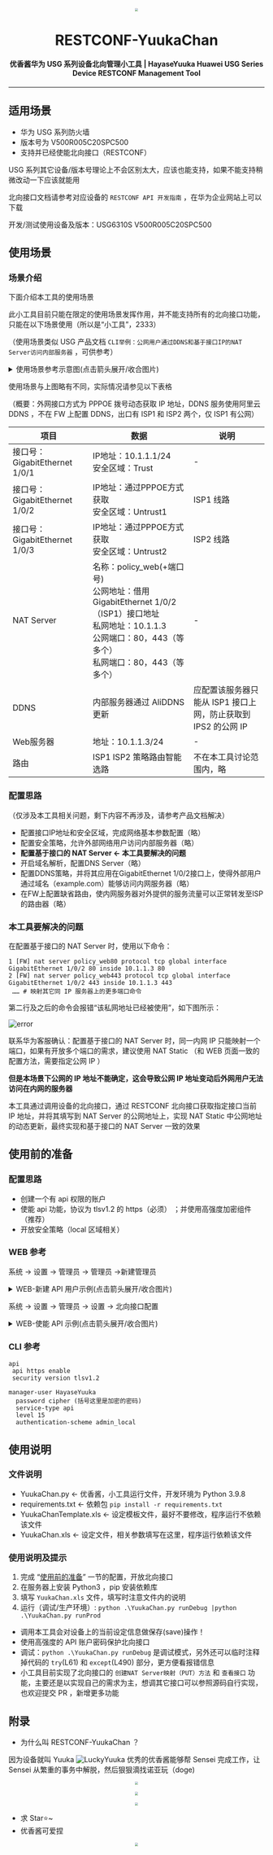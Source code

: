 <p align="center"><img src="./images/Yuuka_Header.jpg" style="zoom:40%;" /></p>
<h1 align="center">RESTCONF-YuukaChan</h1>
<h4 align="center">优香酱华为 USG 系列设备北向管理小工具 | HayaseYuuka Huawei USG Series Device RESTCONF Management Tool</h4><hr/>



## 适用场景

- 华为 USG 系列防火墙
- 版本号为 V500R005C20SPC500
- 支持并已经使能北向接口（RESTCONF）

USG 系列其它设备/版本号理论上不会区别太大，应该也能支持，如果不能支持稍微改动一下应该就能用

北向接口文档请参考对应设备的 `RESTCONF API 开发指南` ，在华为企业网站上可以下载

开发/测试使用设备及版本：USG6310S V500R005C20SPC500

## 使用场景

### 场景介绍

下面介绍本工具的使用场景

此小工具目前只能在限定的使用场景发挥作用，并不能支持所有的北向接口功能，只能在以下场景使用（所以是“小工具”，2333）

（使用场景类似 USG 产品文档 `CLI举例：公网用户通过DDNS和基于接口IP的NAT Server访问内部服务器` ，可供参考）

<details>   <summary>使用场景参考示意图(点击箭头展开/收合图片)</summary>   <p><img src="./images/useCase.png" alt="useCase" style="zoom: 67%;" /></p></details>

使用场景与上图略有不同，实际情况请参见以下表格

（概要：外网接口方式为 PPPOE 拨号动态获取 IP 地址，DDNS 服务使用阿里云 DDNS ，不在 FW 上配置 DDNS，出口有 ISP1 和 ISP2 两个，仅 ISP1 有公网）

| 项目                          | 数据                                                         | 说明                                                         |
| ----------------------------- | ------------------------------------------------------------ | ------------------------------------------------------------ |
| 接口号：GigabitEthernet 1/0/1 | IP地址：10.1.1.1/24<br/>安全区域：Trust                      | -                                                            |
| 接口号：GigabitEthernet 1/0/2 | IP地址：通过PPPOE方式获取<br/>安全区域：Untrust1             | ISP1 线路                                                    |
| 接口号：GigabitEthernet 1/0/3 | IP地址：通过PPPOE方式获取<br/>安全区域：Untrust2             | ISP2 线路                                                    |
| NAT Server                    | 名称：policy_web(+端口号)<br/>公网地址：借用GigabitEthernet 1/0/2 （ISP1）接口地址<br/>私网地址：10.1.1.3<br/>公网端口：80，443（等多个）<br/>私网端口：80，443（等多个） | -                                                            |
| DDNS                          | 内部服务器通过 AliDDNS 更新                                  | 应配置该服务器只能从 ISP1 接口上网，防止获取到 IPS2 的公网 IP |
| Web服务器                     | 地址：10.1.1.3/24                                            | -                                                            |
| 路由                          | ISP1 ISP2 策略路由智能选路                                   | 不在本工具讨论范围内，略                                     |

### 配置思路

（仅涉及本工具相关问题，剩下内容不再涉及，请参考产品文档解决）

- 配置接口IP地址和安全区域，完成网络基本参数配置（略）
- 配置安全策略，允许外部网络用户访问内部服务器（略）
- **配置基于接口的 NAT Server <- 本工具要解决的问题**
- 开启域名解析，配置DNS Server（略）
- 配置DDNS策略，并将其应用在GigabitEthernet 1/0/2接口上，使得外部用户通过域名（example.com）能够访问内网服务器（略）
- 在FW上配置缺省路由，使内网服务器对外提供的服务流量可以正常转发至ISP的路由器（略）

### 本工具要解决的问题

在配置基于接口的 NAT Server 时，使用以下命令：

```shell
1 [FW] nat server policy_web80 protocol tcp global interface GigabitEthernet 1/0/2 80 inside 10.1.1.3 80
2 [FW] nat server policy_web443 protocol tcp global interface GigabitEthernet 1/0/2 443 inside 10.1.1.3 443
 …… # 映射其它同 IP 服务器上的更多端口命令
```

第二行及之后的命令会报错“该私网地址已经被使用”，如下图所示：

![error](./images/error.png)

联系华为客服确认：配置基于接口的 NAT Server 时，同一内网 IP 只能映射一个端口，如果有开放多个端口的需求，建议使用 NAT Static （和 WEB 页面一致的配置方法，需要指定公网 IP ）

**但是本场景下公网的 IP 地址不能确定，这会导致公网 IP 地址变动后外网用户无法访问在内网的服务器**

本工具通过调用设备的北向接口，通过 RESTCONF 北向接口获取指定接口当前 IP 地址，并将其填写到 NAT Server 的公网地址上，实现 NAT Static 中公网地址的动态更新，最终实现和基于接口的 NAT Server 一致的效果

## 使用前的准备

### 配置思路

- 创建一个有 api 权限的账户
- 使能 api 功能，协议为 tlsv1.2 的 https（必须） ；并使用高强度加密组件（推荐）
- 开放安全策略（local 区域相关）

### WEB 参考

系统 -> 设置 -> 管理员 -> 管理员 ->新建管理员

<details>   <summary>WEB-新建 API 用户示例(点击箭头展开/收合图片)</summary>   <p><img src="./images/apiUser.png" alt="新建 API 用户示例" style="zoom: 67%;" /></p></details>

系统 -> 设置 -> 管理员 -> 设置 -> 北向接口配置

<details>   <summary>WEB-使能 API 示例(点击箭头展开/收合图片)</summary>   <p><img src="./images/enableRESTCONF.png" alt="WEB-使能 API 示例" style="zoom: 67%;" /></p></details>

### CLI 参考

```shell
api
 api https enable
 security version tlsv1.2

manager-user HayaseYuuka 
  password cipher (括号这里是加密的密码)
  service-type api 
  level 15 
  authentication-scheme admin_local 
```

## 使用说明

### 文件说明

- YuukaChan.py <- 优香酱，小工具运行文件，开发环境为 Python 3.9.8
- requirements.txt <- 依赖包 `pip install -r requirements.txt`
- YuukaChanTemplate.xls <- 设定模板文件，最好不要修改，程序运行不依赖该文件
- YuukaChan.xls <- 设定文件，相关参数填写在这里，程序运行依赖该文件

### 使用说明及提示

1. 完成 “[使用前的准备](##使用前的准备)” 一节的配置，开放北向接口
2. 在服务器上安装 Python3 ，pip 安装依赖库
3. 填写 `YuukaChan.xls` 文件，填写时注意文件内的说明
4. 运行（调试/生产环境）: `python .\YuukaChan.py runDebug |python .\YuukaChan.py runProd`

- 调用本工具会对设备上的当前设定信息做保存(save)操作！
- 使用高强度的 API 账户密码保护北向接口
- 调试：`python .\YuukaChan.py runDebug` 是调试模式，另外还可以临时注释掉代码的 `try`(L61) 和 `except`(L490) 部分，更方便看报错信息
- 小工具目前实现了北向接口的 `创建NAT Server映射（PUT）方法` 和 `查看接口` 功能，主要还是以实现自己的需求为主，想调其它接口可以参照源码自行实现，也欢迎提交 PR ，新增更多功能

## 附录

- 为什么叫 RESTCONF-YuukaChan ？

因为设备就叫 Yuuka ![LuckyYuuka](./images/LuckyYuuka.png) 优秀的优香酱能够帮 Sensei 完成工作，让 Sensei 从繁重的事务中解脱，然后狠狠滴找诺亚玩（doge)

<p align="center"><img src="./images/yuuka&noa.jpg" style="zoom:40%;" /></p><p align="center"><img src="./images/Yuuka03.jpg" style="zoom:40%;" /></p><p align="center"><img src="./images/Yuuka01.jpg" style="zoom:40%;" /></p>

- 求 Star⭐~
- 优香酱可爱捏

<p align="center"><img src="./images/Yuuka02.jpg" style="zoom:40%;" /></p>
